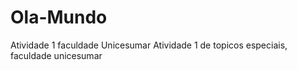 # Ola-Mundo
Atividade 1 faculdade Unicesumar
Atividade 1 de topicos especiais, faculdade unicesumar
